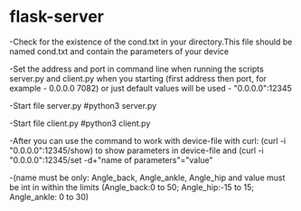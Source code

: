 # flask-server

-Check for the existence of the cond.txt in your directory.This file should be named cond.txt and contain the parameters of your device

-Set the address and port in command line when running the scripts server.py and client.py when you starting (first address then port, for example - 0.0.0.0 7082) or just default values will be used - "0.0.0.0":12345

-Start file server.py #python3 server.py

-Start file client.py #python3 client.py

-After you can use the command to work with device-file with curl: (curl -i "0.0.0.0":12345/show) to show parameters in device-file and (curl -i "0.0.0.0":12345/set -d+"name of parameters"="value" 

-(name must be only: Angle_back, Angle_ankle, Angle_hip and value must be int in within the limits (Angle_back:0 to 50; Angle_hip:-15 to 15; Angle_ankle: 0 to 30)
